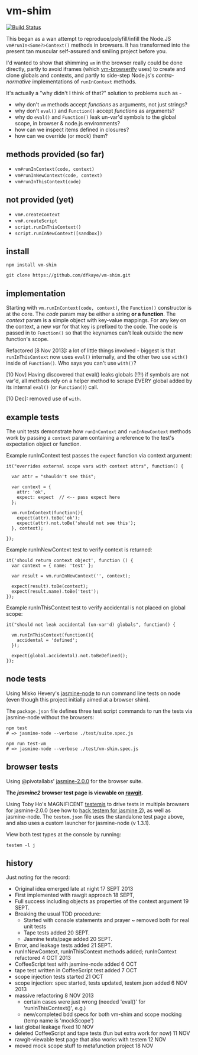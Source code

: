 vm-shim
=======

[![Build Status](https://travis-ci.org/dfkaye/vm-shim.png)](https://travis-ci.org/dfkaye/vm-shim)

This began as a wan attempt to reproduce/polyfill/infill the Node.JS 
`vm#runIn<Some?>Context()` methods in browsers. It has transformed 
into the present tan muscular self-assured and smiling project before you.

I'd wanted to show that shimming `vm` in the browser really could be done 
directly, partly to avoid iframes (which 
[vm-browserify](https://github.com/substack/vm-browserify) uses) to create and 
clone globals and contexts, and partly to side-step Node.js's 
*contra-normative* implementations of `runInContext` methods.

It's actually a "why didn't I think of that?" solution to problems such as -

+ why don't `vm` methods accept *functions* as arguments, not just strings?
+ why don't `eval()` and `Function()` accept *functions* as arguments?
+ why do `eval()` and `Function()` leak un-var'd symbols to the global scope, in 
    browser & node.js environments?
+ how can we inspect items defined in closures?
+ how can we override (or mock) them?

methods provided (so far)
----------------

+ `vm#runInContext(code, context)`
+ `vm#runInNewContext(code, context)`
+ `vm#runInThisContext(code)`

not provided (yet)
------------

+ `vm#.createContext`
+ `vm#.createScript`
+ `script.runInThisContext()`
+ `script.runInNewContext([sandbox])`

install
-------

    npm install vm-shim
    
    git clone https://github.com/dfkaye/vm-shim.git    
     
implementation
--------------

Starting with `vm.runInContext(code, context)`, the `Function()` constructor is 
at the core.  The *code* param may be either a string __or a function__.  The 
*context* param is a simple object with key-value mappings.  For any key on the 
context, a new *var* for that key is prefixed to the code.  The code is passed 
in to `Function()` so that the keynames can't leak outside the new function's 
scope.

Refactored [8 Nov 2013]: a lot of little things involved - biggest is that 
`runInThisContext` now uses `eval()` internally, and the other two use `with()` 
inside of `Function()`.  Who says you can't use `with()`?

[10 Nov] Having discovered that eval() leaks globals (!?!) if symbols are not 
var'd, all methods rely on a helper method to scrape EVERY global added by its 
internal `eval()` (or `Function()`) call.  

[10 Dec]: removed use of `with`.

example tests
-------------

The unit tests demonstrate how `runInContext` and `runInNewContext` methods work 
by passing a `context` param containing a reference to the test's expectation 
object or function.

Example runInContext test passes the `expect` function via context argument:
    
    it("overrides external scope vars with context attrs", function() {

      var attr = "shouldn't see this";
      
      var context = {
        attr: 'ok', 
        expect: expect  // <-- pass expect here
      };
      
      vm.runInContext(function(){
        expect(attr).toBe('ok');
        expect(attr).not.toBe('should not see this');
      }, context); 
      
    });

Example runInNewContext test to verify context is returned:

    it('should return context object', function () {
      var context = { name: 'test' };
      
      var result = vm.runInNewContext('', context);
      
      expect(result).toBe(context);
      expect(result.name).toBe('test');
    });
    
Example runInThisContext test to verify accidental is not placed on global scope:
    
    it("should not leak accidental (un-var'd) globals", function() {
    
      vm.runInThisContext(function(){
        accidental = 'defined';
      });
      
      expect(global.accidental).not.toBeDefined();
    });

node tests
----------

Using Misko Hevery's [jasmine-node](https://github.com/mhevery/jasmine-node) to 
run command line tests on node (even though this project initially aimed at a 
browser shim).

The `package.json` file defines three test script commands to run the tests via 
jasmine-node without the browsers:

    npm test 
    # => jasmine-node --verbose ./test/suite.spec.js

    npm run test-vm 
    # => jasmine-node --verbose ./test/vm-shim.spec.js


browser tests
-------------

Using @pivotallabs' 
<a href='http://jasmine.github.io/2.0/introduction.html'>jasmine-2.0.0</a> for 
the browser suite.

__The *jasmine2* browser test page is viewable on 
<a href='//rawgit.com/dfkaye/vm-shim/master/test/browser-suite.html' 
   target='_new' title='opens in new tab or window'>rawgit</a>.__
  
Using Toby Ho's MAGNIFICENT [testemjs](https://github.com/airportyh/testem) to 
drive tests in multiple browsers for jasmine-2.0.0 (see how to 
[hack testem for jasmine 2](https://github.com/dfkaye/testem-jasmine2)), as well 
as jasmine-node.  The `testem.json` file uses the standalone test page above, 
and also uses a custom launcher for jasmine-node (v 1.3.1).

View both test types at the console by running:

    testem -l j
    
history
-------------
Just noting for the record:

+ Original idea emerged late at night 17 SEPT 2013 
+ First implemented with rawgit approach 18 SEPT, 
+ Full success including objects as properties of the context argument 19 SEPT.
+ Breaking the usual TDD procedure:
  + Started with console statements and prayer ~ removed both for real unit tests
  + Tape tests added 20 SEPT.
  + Jasmine tests/page added 20 SEPT.
+ Error, and leakage tests added 21 SEPT.
+ runInNewContext, runInThisContext methods added; runInContext refactored 4 OCT 2013
+ CoffeeScript test with jasmine-node added 6 OCT
+ tape test written in CoffeeScript test added 7 OCT
+ scope injection tests started 21 OCT
+ scope injection: spec started, tests updated, testem.json added 6 NOV 2013
+ massive refactoring 8 NOV 2013
  - certain cases were just wrong (needed 'eval()' for 'runInThisContext()', e.g.)
  - new/completed bdd specs for both vm-shim and scope mocking (temp name is 'mockScope')
+ last global leakage fixed 10 NOV
+ deleted CoffeeScript and tape tests (fun but extra work for now) 11 NOV
+ rawgit-viewable test page that also works with testem 12 NOV
+ moved mock scope stuff to metafunction project 18 NOV